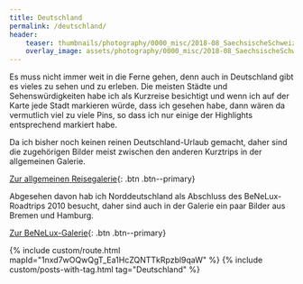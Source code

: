 ```yaml
---
title: Deutschland
permalink: /deutschland/
header:
    teaser: thumbnails/photography/0000_misc/2018-08_SaechsischeSchweiz_069.jpg
    overlay_image: assets/photography/0000_misc/2018-08_SaechsischeSchweiz_069.jpg
---
```


Es muss nicht immer weit in die Ferne gehen, denn auch in Deutschland gibt es vieles zu sehen und zu erleben.
Die meisten Städte und Sehenswürdigkeiten habe ich als Kurzreise besichtigt und wenn ich auf der Karte 
jede Stadt markieren würde, dass ich gesehen habe, dann wären da vermutlich viel zu viele Pins, 
so dass ich nur einige der Highlights entsprechend markiert habe.

Da ich bisher noch keinen reinen Deutschland-Urlaub gemacht, daher sind die zugehörigen Bilder meist zwischen den
anderen Kurztrips in der allgemeinen Galerie.

[Zur allgemeinen Reisegalerie](/photography/here-there-and-everywhere/){: .btn .btn--primary}

Abgesehen davon hab ich Norddeutschland als Abschluss des BeNeLux-Roadtrips 2010 besucht, 
daher sind auch in der Galerie ein paar Bilder aus Bremen und Hamburg.

[Zur BeNeLux-Galerie](/photography/benelux-2010/){: .btn .btn--primary}

{% include custom/route.html mapId="1nxd7wOQwQgT_Ea1HcZQNTTkRpzbl9qaW" %}
{% include custom/posts-with-tag.html tag="Deutschland" %}